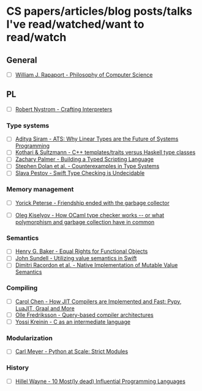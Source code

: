 # CS papers/articles/blog posts/talks I've read/watched/want to read/watch

## General

- [ ] [William J. Rapaport - Philosophy of Computer Science](https://cse.buffalo.edu/~rapaport/Papers/philcs-complete.pdf)

## PL 

- [ ] [Robert Nystrom - Crafting Interpreters](http://craftinginterpreters.com/)

### Type systems

- [ ] [Aditya Siram - ATS: Why Linear Types are the Future of Systems Programming](https://www.youtube.com/watch?v=c4Z25DJusuo&t=90s)
- [ ] [Kothari & Sultzmann - C++ templates/traits versus Haskell type classes](https://www.researchgate.net/publication/228738465_C_templatestraits_versus_Haskell_type_classes)
- [ ] [Zachary Palmer - Building a Typed Scripting Language](https://www.cs.swarthmore.edu/~zpalmer/publications/batsl.pdf)
- [ ] [Stephen Dolan et al. - Counterexamples in Type Systems](https://counterexamples.org/)
- [ ] [Slava Pestov - Swift Type Checking is Undecidable](https://forums.swift.org/t/swift-type-checking-is-undecidable/39024)

### Memory management

- [ ] [Yorick Peterse - Friendship ended with the garbage collector](https://yorickpeterse.com/articles/friendship-ended-with-the-garbage-collector/)
- [ ] [Oleg Kiselyov - How OCaml type checker works -- or what polymorphism and garbage collection have in common](http://okmij.org/ftp/ML/generalization.html)


### Semantics

- [ ] [Henry G. Baker - Equal Rights for Functional Objects](https://p.hagelb.org/equal-rights-for-functional-objects.html)
- [ ] [John Sundell - Utilizing value semantics in Swift](https://www.swiftbysundell.com/articles/utilizing-value-semantics-in-swift/)
- [ ] [Dimitri Racordon et al. - Native Implementation of Mutable Value Semantics](https://arxiv.org/abs/2106.12678)

### Compiling

- [ ] [Carol Chen - How JIT Compilers are Implemented and Fast: Pypy, LuaJIT, Graal and More](https://carolchen.me/blog/technical/jits-impls/)
- [ ] [Olle Fredriksson - Query-based compiler architectures](https://ollef.github.io/blog/posts/query-based-compilers.html)
- [ ] [Yossi Kreinin - C as an intermediate language](https://yosefk.com/blog/c-as-an-intermediate-language.html)

### Modularization

- [ ] [Carl Meyer - Python at Scale: Strict Modules](https://instagram-engineering.com/python-at-scale-strict-modules-c0bb9245c834)

### History

- [ ] [Hillel Wayne - 10 Most(ly dead) Influential Programming Languages](https://www.hillelwayne.com/post/influential-dead-languages/)
